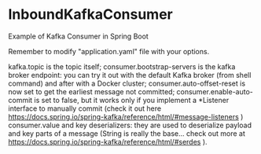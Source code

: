 # InboundKafkaConsumer
Example of Kafka Consumer in Spring Boot

Remember to modify "application.yaml" file with your options.

kafka.topic is the topic itself;
consumer.bootstrap-servers is the kafka broker endpoint: you can try it out with the default Kafka broker (from shell command) and after with a Docker cluster;
consumer.auto-offset-reset is now set to get the earliest message not committed;
consumer.enable-auto-commit is set to false, but it works only if you implement a \*Listener interface to manually commit (check it out here https://docs.spring.io/spring-kafka/reference/html/#message-listeners )
consumer.value and key deserializers: they are used to deserialize payload and key parts of a message (String is really the base... check out more at https://docs.spring.io/spring-kafka/reference/html/#serdes ).
